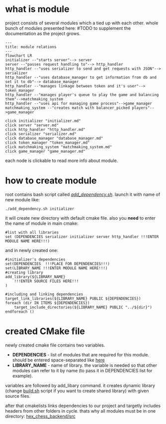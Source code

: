 # what is module
project consists of several modules which a tied up with each other. whole bunch of modules presented here: #TODO to supplement the documentation as the project grows.

```mermaid
---
title: module relations
---
flowchart LR
initializer --"starts server"--> server
server --"passes request handling to"--> http_handler
http_handler --"uses serializer to send and get requests with JSON"--> serializer
http_handler --"uses database_manager to get information from db and set it to db"--> database_manager
http_handler --"manages linkage between token and it's user"--> token_manager
http_handler --"manages player's queue to play the game and balancing them"-->matchmaking_system
http_handler --"uses api for managing game process"-->game_manager
matchmaking_system --"creates match with balancer_picked players"-->game_manager

click initializer "initializer.md"
click server "server.md"
click http_handler "http_handler.md"
click serializer "serializer.md"
click database_manager "database_manager.md"
click token_manager "token_manager.md"
click matchmaking_system "matchmaking_system.md"
click game_manager "game_manager.md"
```

each node is clickable to read more info about module.

# how to create module
root contains bash script called [*add_dependency.sh*](https://github.com/LeeDoor/hex_chess_backend/blob/main/add_dependency.sh). launch it with name of new module like:
```
./add_dependency.sh initializer
```
it will create new directory with default cmake file. also you **need** to enter the name of module in main cmake:
```
#list with all libraries
set (DEPENDENCIES serializer initializer server http_handler !!!ENTER MODULE NAME HERE!!!)
```
and in newly created one:
```
#initializer's dependencies
set(DEPENDENCIES  !!!PLACE FOR DEPENDENCIES!!!)
set(LIBRARY_NAME !!!ENTER MODULE NAME HERE!!!)
#creating library
add_library(${LIBRARY_NAME}
    !!!ENTER SOURCE FILES HERE!!!
)

#including and linking dependencies
target_link_libraries(${LIBRARY_NAME} PUBLIC ${DEPENDENCIES})
foreach (dir IN ITEMS ${DEPENDENCIES})
    target_include_directories(${LIBRARY_NAME} PUBLIC "../${dir}")
endforeach ()
```

# created CMake file
newly created cmake file contains two variables.
* **DEPENDENCIES** - list of modules that are required for this module. should be entered space-separated like [here](https://github.com/LeeDoor/hex_chess_backend/blob/main/src/server/CMakeLists.txt)
* **LIBRARY_NAME** - name of library. the variable is needed so that other modules can refer to it by name (to pass it in DEPENDENCIES list for example).

variables are followed by add_libary command. it creates dynamic library (change [build.sh](https://github.com/LeeDoor/hex_chess_backend/blob/main/build.sh) script if you want to create shared library) with given source files.

after that cmakelists links dependencies to our project and targetly includes headers from other folders in cycle. thats why all modules must be in one directory: [hex_chess_backend/src](https://github.com/LeeDoor/hex_chess_backend/tree/main/src)
